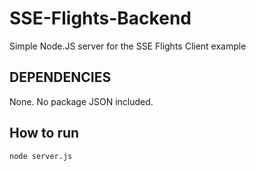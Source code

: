 # SSE-Flights-Backend
Simple Node.JS server for the SSE Flights Client example


## DEPENDENCIES
None. No package JSON included.

## How to run
`node server.js`
